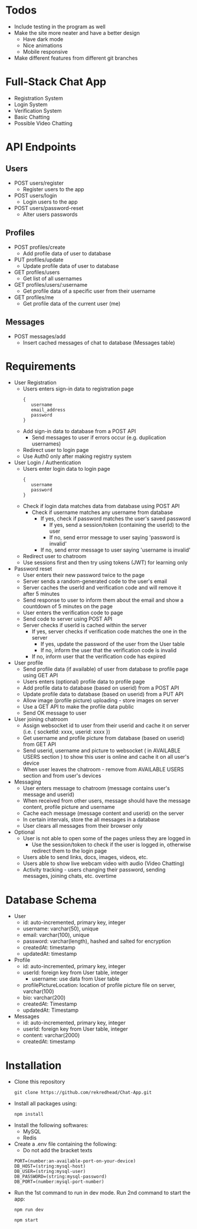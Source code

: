 # Todos
- Include testing in the program as well
- Make the site more neater and have a better design
   - Have dark mode
   - Nice animations
   - Mobile responsive
- Make different features from different git branches

# Full-Stack Chat App
- Registration System
- Login System
- Verification System
- Basic Chatting
- Possible Video Chatting

# API Endpoints
## Users
- POST users/register
   - Register users to the app
- POST users/login
   - Login users to the app
- POST users/password-reset
   - Alter users passwords

## Profiles
- POST profiles/create
   - Add profile data of user to database
- PUT profiles/update
   - Update profile data of user to database
- GET profiles/users
   - Get list of all usernames
- GET profiles/users/:username
   - Get profile data of a specific user from their username
- GET profiles/me
   - Get profile data of the current user (me)

## Messages
- POST messages/add
   - Insert cached messages of chat to database (Messages table)

# Requirements
- User Registration
   - Users enters sign-in data to registration page
      ```
      {
         username
         email_address
         password
      }
      ```
   - Add sign-in data to database from a POST API
      - Send messages to user if errors occur (e.g. duplication usernames)
   - Redirect user to login page
   - Use Auth0 only after making registry system
- User Login / Authentication
   - Users enter login data to login page
      ```
      {
         username
         password
      }
      ```
   - Check if login data matches data from database using POST API
      - Check if username matches any username from database
         - If yes, check if password matches the user's saved password
            - If yes, send a session/token (containing the userId) to the user
            - If no, send error message to user saying 'password is invalid'
         - If no, send error message to user saying 'username is invalid'
   - Redirect user to chatroom
   - Use sessions first and then try using tokens (JWT) for learning only
- Password reset
   - User enters their new password twice to the page
   - Server sends a random-generated code to the user's email
   - Server caches the userId and verification code and will remove it after 5 minutes
   - Send response to user to inform them about the email and show a countdown of 5 minutes on the page
   - User enters the verification code to page
   - Send code to server using POST API
   - Server checks if userId is cached within the server
      - If yes, server checks if verification code matches the one in the server
         - If yes, update the password of the user from the User table
         - If no, inform the user that the verification code is invalid
      - If no, inform user that the verification code has expired
- User profile
   - Send profile data (if available) of user from database to profile page using GET API
   - Users enters (optional) profile data to profile page
   - Add profile data to database (based on userid) from a POST API
   - Update profile data to database (based on userid) from a PUT API
   - Allow image (profile picture) uploading - store images on server
   - Use a GET API to make the profile data public
   - Send OK message to user
- User joining chatroom
   - Assign websocket id to user from their userid and cache it on server (i.e. { socketId: xxxx, userid: xxxx })
   - Get username and profile picture from database (based on userid) from GET API
   - Send userid, username and picture to websocket ( in AVAILABLE USERS section ) to show this user is online and cache it on all user's device
   - When user leaves the chatroom - remove from AVAILABLE USERS section and from user's devices
- Messaging
   - User enters message to chatroom (message contains user's message and userid)
   - When received from other users, message should have the message content, profile picture and username
   - Cache each message (message content and userid) on the server
   - In certain intervals, store the all messages in a database
   - User clears all messages from their browser only
- Optional
   - User is not able to open some of the pages unless they are logged in
      - Use the session/token to check if the user is logged in, otherwise redirect them to the login page
   - Users able to send links, docs, images, videos, etc.
   - Users able to show live webcam video with audio (Video Chatting)
   - Activity tracking - users changing their password, sending messages, joining chats, etc. overtime

# Database Schema
- User
   - id: auto-incremented, primary key, integer
   - username: varchar(50), unique
   - email: varchar(100), unique
   - password: varchar(length), hashed and salted for encryption
   - createdAt: timestamp
   - updatedAt: timestamp
- Profile
   - id: auto-incremented, primary key, integer
   - userId: foreign key from User table, integer
      - username: use data from User table
   - profilePictureLocation: location of profile picture file on server, varchar(100)
   - bio: varchar(200)
   - createdAt: Timestamp
   - updatedAt: Timestamp
- Messages
   - id: auto-incremented, primary key, integer
   - userId: foreign key from User table, integer
   - content: varchar(2000)
   - createdAt: timestamp

# Installation
- Clone this repository
   ```
   git clone https://github.com/rekredhead/Chat-App.git
   ```
- Install all packages using:
   ```
   npm install
   ```
- Install the following softwares:
   - MySQL
   - Redis
- Create a .env file containing the following:
   - Do not add the bracket texts
   ```
   PORT=(number:an-available-port-on-your-device)
   DB_HOST=(string:mysql-host)
   DB_USER=(string:mysql-user)
   DB_PASSWORD=(string:mysql-password)
   DB_PORT=(number:mysql-port-number)
   ```
- Run the 1st command to run in dev mode. Run 2nd command to start the app:
   ```
   npm run dev
   ```
   ```
   npm start
   ```
